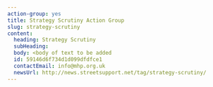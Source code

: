 ```yaml
---
action-group: yes
title: Strategy Scrutiny Action Group
slug: strategy-scrutiny
content:
  heading: Strategy Scrutiny
  subHeading:
  body: <body of text to be added
  id: 59146d6f734d1d099dfdfce1
  contactEmail: info@mhp.org.uk
  newsUrl: http://news.streetsupport.net/tag/strategy-scrutiny/
---
```


